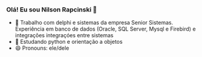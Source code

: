### Olá! Eu sou Nilson Rapcinski 👋

- 🔭 Trabalho com delphi e sistemas da empresa Senior Sistemas. Experiência em banco de dados (Oracle, SQL Server, Mysql e Firebird) e integrações integraçóes entre sistemas
- 🌱 Estudando python e orientação a objetos
- 😄 Pronouns: ele/dele
